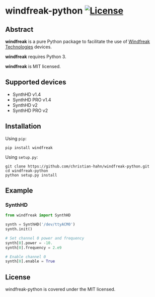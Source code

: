 # windfreak-python [![License](https://img.shields.io/badge/license-MIT-blue.svg)](https://github.com/christian-hahn/windfreak-python/blob/master/LICENSE)

## Abstract

**windfreak** is a pure Python package to facilitate the use of [Windfreak Technologies](https://windfreaktech.com) devices.

**windfreak** requires Python 3.

**windfreak** is MIT licensed.

## Supported devices

* SynthHD v1.4
* SynthHD PRO v1.4
* SynthHD v2
* SynthHD PRO v2

## Installation

Using `pip`:
```text
pip install windfreak
```

Using `setup.py`:
```text
git clone https://github.com/christian-hahn/windfreak-python.git
cd windfreak-python
python setup.py install
```

## Example

### SynthHD

```python
from windfreak import SynthHD

synth = SynthHD('/dev/ttyACM0')
synth.init()

# Set channel 0 power and frequency
synth[0].power = -10.
synth[0].frequency = 2.e9

# Enable channel 0
synth[0].enable = True
```

## License
windfreak-python is covered under the MIT licensed.

